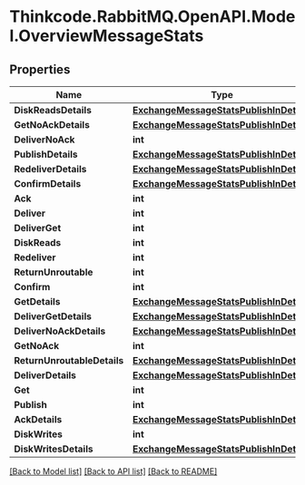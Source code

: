 # Thinkcode.RabbitMQ.OpenAPI.Model.OverviewMessageStats
## Properties

Name | Type | Description | Notes
------------ | ------------- | ------------- | -------------
**DiskReadsDetails** | [**ExchangeMessageStatsPublishInDetails**](ExchangeMessageStatsPublishInDetails.md) |  | [optional] 
**GetNoAckDetails** | [**ExchangeMessageStatsPublishInDetails**](ExchangeMessageStatsPublishInDetails.md) |  | [optional] 
**DeliverNoAck** | **int** |  | [optional] 
**PublishDetails** | [**ExchangeMessageStatsPublishInDetails**](ExchangeMessageStatsPublishInDetails.md) |  | [optional] 
**RedeliverDetails** | [**ExchangeMessageStatsPublishInDetails**](ExchangeMessageStatsPublishInDetails.md) |  | [optional] 
**ConfirmDetails** | [**ExchangeMessageStatsPublishInDetails**](ExchangeMessageStatsPublishInDetails.md) |  | [optional] 
**Ack** | **int** |  | [optional] 
**Deliver** | **int** |  | [optional] 
**DeliverGet** | **int** |  | [optional] 
**DiskReads** | **int** |  | [optional] 
**Redeliver** | **int** |  | [optional] 
**ReturnUnroutable** | **int** |  | [optional] 
**Confirm** | **int** |  | [optional] 
**GetDetails** | [**ExchangeMessageStatsPublishInDetails**](ExchangeMessageStatsPublishInDetails.md) |  | [optional] 
**DeliverGetDetails** | [**ExchangeMessageStatsPublishInDetails**](ExchangeMessageStatsPublishInDetails.md) |  | [optional] 
**DeliverNoAckDetails** | [**ExchangeMessageStatsPublishInDetails**](ExchangeMessageStatsPublishInDetails.md) |  | [optional] 
**GetNoAck** | **int** |  | [optional] 
**ReturnUnroutableDetails** | [**ExchangeMessageStatsPublishInDetails**](ExchangeMessageStatsPublishInDetails.md) |  | [optional] 
**DeliverDetails** | [**ExchangeMessageStatsPublishInDetails**](ExchangeMessageStatsPublishInDetails.md) |  | [optional] 
**Get** | **int** |  | [optional] 
**Publish** | **int** |  | [optional] 
**AckDetails** | [**ExchangeMessageStatsPublishInDetails**](ExchangeMessageStatsPublishInDetails.md) |  | [optional] 
**DiskWrites** | **int** |  | [optional] 
**DiskWritesDetails** | [**ExchangeMessageStatsPublishInDetails**](ExchangeMessageStatsPublishInDetails.md) |  | [optional] 

[[Back to Model list]](../README.md#documentation-for-models) [[Back to API list]](../README.md#documentation-for-api-endpoints) [[Back to README]](../README.md)

